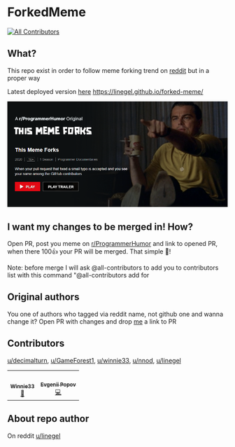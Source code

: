 # ForkedMeme
<!-- ALL-CONTRIBUTORS-BADGE:START - Do not remove or modify this section -->
[![All Contributors](https://img.shields.io/badge/all_contributors-2-orange.svg?style=flat-square)](#contributors-)
<!-- ALL-CONTRIBUTORS-BADGE:END -->
## What?
This repo exist in order to follow meme forking trend on [reddit](https://www.reddit.com/r/ProgrammerHumor) but in a proper way

Latest deployed version [here](https://linegel.github.io/forked-meme/) https://linegel.github.io/forked-meme/

![Artwork made by u/nnod](/nnod.png)

## I want my changes to be merged in! How?
Open PR, post you meme on [r/ProgrammerHumor](https://www.reddit.com/r/ProgrammerHumor) and link to opened PR, when there 100👍 your PR will be merged. That simple 💫!

Note: before merge I will ask @all-contributors to add you to contributors list with this command "@all-contributors add <username> for <contributions>
 
 ## Original authors
 You one of authors who tagged via reddit name, not github one and wanna change it? Open PR with changes and drop [me](https://www.reddit.com/user/linegel) a link to PR

## Contributors
[u/decimalturn](https://www.reddit.com/u/decimalturn), [u/GameForest1](https://www.reddit.com/u/GameForest1), [u/winnie33](https://www.reddit.com/u/winnie33), [u/nnod](https://www.reddit.com/u/nnod), [u/linegel](https://www.reddit.com/u/linegel)

<!-- ALL-CONTRIBUTORS-LIST:START - Do not remove or modify this section -->
<!-- prettier-ignore-start -->
<!-- markdownlint-disable -->
<table>
  <tr>
    <td align="center"><a href="https://github.com/winnie334"><img src="https://avatars0.githubusercontent.com/u/24432799?v=4" width="100px;" alt=""/><br /><sub><b>Winnie33</b></sub></a><br /><a href="https://github.com/linegel/forked-meme/issues?q=author%3Awinnie334" title="Bug reports">🐛</a></td>
    <td align="center"><a href="https://github.com/linegel"><img src="https://avatars0.githubusercontent.com/u/1746296?v=4" width="100px;" alt=""/><br /><sub><b>Evgenii Popov</b></sub></a><br /><a href="https://github.com/linegel/forked-meme/commits?author=linegel" title="Code">💻</a></td>
  </tr>
</table>

<!-- markdownlint-enable -->
<!-- prettier-ignore-end -->
<!-- ALL-CONTRIBUTORS-LIST:END -->
 ## About repo author
 On reddit [u/linegel](https://www.reddit.com/u/linegel)
